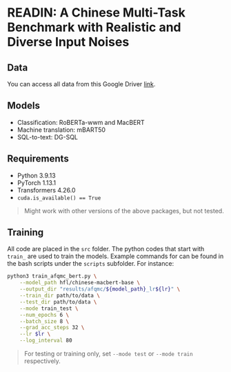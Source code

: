 # READIN: A Chinese Multi-Task Benchmark with Realistic and Diverse Input Noises

## Data

You can access all data from this Google Driver [link](https://drive.google.com/file/d/1X5Bw_dCN8lrzM1PUYB0aw83iG22ClXJZ/view?usp=sharing).

## Models

- Classification: RoBERTa-wwm and MacBERT
- Machine translation: mBART50
- SQL-to-text: DG-SQL

## Requirements

- Python 3.9.13
- PyTorch 1.13.1
- Transformers 4.26.0
- `cuda.is_available() == True`

> Might work with other versions of the above packages, but not tested.

## Training

All code are placed in the `src` folder. The python codes that start with `train_` are used to train the models. Example commands for can be found in the bash scripts under the `scripts` subfolder. For instance:

```bash
python3 train_afqmc_bert.py \
    --model_path hfl/chinese-macbert-base \
    --output_dir "results/afqmc/${model_path}_lr${lr}" \
    --train_dir path/to/data \
    --test_dir path/to/data \
    --mode train_test \
    --num_epochs 6 \
    --batch_size 8 \
    --grad_acc_steps 32 \
    --lr $lr \
    --log_interval 80
```

> For testing or training only, set `--mode test` or `--mode train` respectively.
